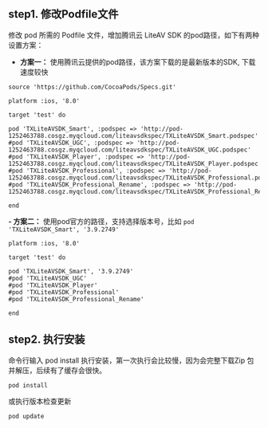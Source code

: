 ## step1. 修改Podfile文件

修改 pod 所需的 Podfile 文件，增加腾讯云 LiteAV SDK 的pod路径，如下有两种设置方案：

- **方案一：** 使用腾讯云提供的pod路径，该方案下载的是最新版本的SDK, 下载速度较快

```
source 'https://github.com/CocoaPods/Specs.git'

platform :ios, '8.0'

target 'test' do

pod 'TXLiteAVSDK_Smart', :podspec => 'http://pod-1252463788.cosgz.myqcloud.com/liteavsdkspec/TXLiteAVSDK_Smart.podspec'
#pod 'TXLiteAVSDK_UGC', :podspec => 'http://pod-1252463788.cosgz.myqcloud.com/liteavsdkspec/TXLiteAVSDK_UGC.podspec'
#pod 'TXLiteAVSDK_Player', :podspec => 'http://pod-1252463788.cosgz.myqcloud.com/liteavsdkspec/TXLiteAVSDK_Player.podspec'
#pod 'TXLiteAVSDK_Professional', :podspec => 'http://pod-1252463788.cosgz.myqcloud.com/liteavsdkspec/TXLiteAVSDK_Professional.podspec'
#pod 'TXLiteAVSDK_Professional_Rename', :podspec => 'http://pod-1252463788.cosgz.myqcloud.com/liteavsdkspec/TXLiteAVSDK_Professional_Rename.podspec'

end

```

**- 方案二：** 使用pod官方的路径，支持选择版本号，比如 `pod 'TXLiteAVSDK_Smart', '3.9.2749'`

```
platform :ios, '8.0'

target 'test' do

pod 'TXLiteAVSDK_Smart', '3.9.2749'
#pod 'TXLiteAVSDK_UGC'
#pod 'TXLiteAVSDK_Player'
#pod 'TXLiteAVSDK_Professional'
#pod 'TXLiteAVSDK_Professional_Rename'

end
```

## step2. 执行安装
命令行输入 pod install 执行安装，第一次执行会比较慢，因为会完整下载Zip 包并解压，后续有了缓存会很快。

```
pod install
```

或执行版本检查更新

```
pod update
```
